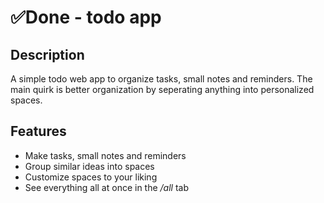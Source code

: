 # ✅Done - todo app

## Description

A simple todo web app to organize tasks, small notes and reminders.
The main quirk is better organization by seperating anything into personalized spaces.


## Features

- Make tasks, small notes and reminders
- Group similar ideas into spaces
- Customize spaces to your liking
- See everything all at once in the */all* tab

